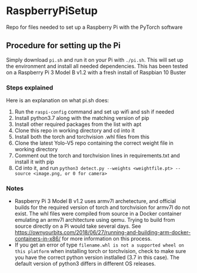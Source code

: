 # RaspberryPiSetup
Repo for files needed to set up a Raspberry Pi with the PyTorch software

## Procedure for setting up the Pi
Simply download ```pi.sh``` and run it on your Pi with ```./pi.sh```. This will set up the environment and install all needed dependencies. This has been tested on a Raspberry Pi 3 Model B v1.2 with a fresh install of Raspbian 10 Buster

### Steps explained
Here is an explanation on what pi.sh does:
1. Run the ```raspi-config``` command and set up wifi and ssh if needed
2. Install python3.7 along with the matching version of pip
3. Install other required packages from the list with apt
4. Clone this repo in working directory and cd into it
5. Install both the torch and torchvision .whl files from this
6. Clone the latest Yolo-V5 repo containing the correct weight file in working directory
7. Comment out the torch and torchvision lines in requirements.txt and install it with pip
8. Cd into it, and run ```python3 detect.py --weights <weightfile.pt> --source <image.png, or 0 for camera>``` 

### Notes
- Raspberry Pi 3 Model B v1.2 uses armv7l archetecture, and official builds for the required version of torch and torchvision for armv7l do not exist. The whl files were compiled from source in a Docker container emulating an armv7l architecture using qemu. Trying to build from source directly on a Pi would take several days. See https://ownyourbits.com/2018/06/27/running-and-building-arm-docker-containers-in-x86/ for more information on this process.
- If you get an error of type ```filename.whl is not a supported wheel on this platform``` when installing torch or torchvision, check to make sure you have the correct python version instlalled (3.7 in this case). The default version of python3 differs in different OS releases.
